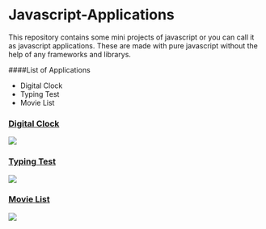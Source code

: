 # Javascript-Applications
This repository contains some mini projects of javascript or you can call it as javascript applications. These are made with pure javascript without the help of any frameworks and librarys. 

####List of Applications

- Digital Clock
- Typing Test
- Movie List

###  [Digital Clock](https://github.com/manumanoj0010/javascript-projects/tree/master/digital%20clock "# DIgital Clock")
![](https://raw.githubusercontent.com/manumanoj0010/javascript-projects/master/Readme_Images/Digital_Clock.png)

### [ Typing Test](https://github.com/manumanoj0010/javascript-projects/tree/master/typing%20test "# Typing Test")
![](https://raw.githubusercontent.com/manumanoj0010/javascript-projects/master/Readme_Images/typing_tes.png)

### [Movie List](https://github.com/manumanoj0010/javascript-projects/tree/master/Movie_List")
![](https://raw.githubusercontent.com/manumanoj0010/javascript-projects/master/Readme_Images/Movie_List.PNG)

